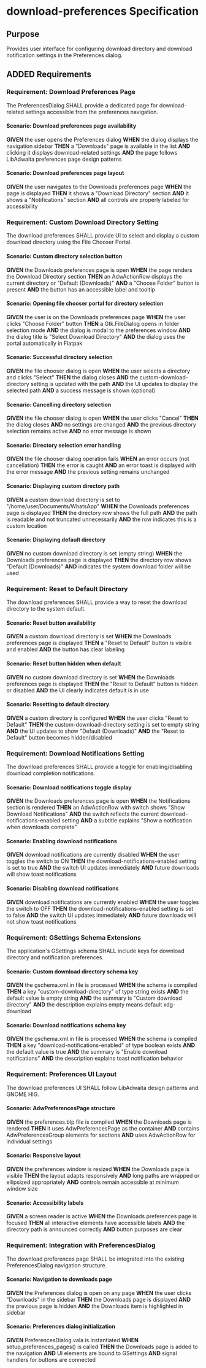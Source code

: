 # download-preferences Specification

## Purpose
Provides user interface for configuring download directory and download notification settings in the Preferences dialog.

## ADDED Requirements

### Requirement: Download Preferences Page
The PreferencesDialog SHALL provide a dedicated page for download-related settings accessible from the preferences navigation.

#### Scenario: Download preferences page availability
**GIVEN** the user opens the Preferences dialog
**WHEN** the dialog displays the navigation sidebar
**THEN** a "Downloads" page is available in the list
**AND** clicking it displays download-related settings
**AND** the page follows LibAdwaita preferences page design patterns

#### Scenario: Download preferences page layout
**GIVEN** the user navigates to the Downloads preferences page
**WHEN** the page is displayed
**THEN** it shows a "Download Directory" section
**AND** it shows a "Notifications" section
**AND** all controls are properly labeled for accessibility

### Requirement: Custom Download Directory Setting
The download preferences SHALL provide UI to select and display a custom download directory using the File Chooser Portal.

#### Scenario: Custom directory selection button
**GIVEN** the Downloads preferences page is open
**WHEN** the page renders the Download Directory section
**THEN** an AdwActionRow displays the current directory or "Default (Downloads)"
**AND** a "Choose Folder" button is present
**AND** the button has an accessible label and tooltip

#### Scenario: Opening file chooser portal for directory selection
**GIVEN** the user is on the Downloads preferences page
**WHEN** the user clicks "Choose Folder" button
**THEN** a Gtk.FileDialog opens in folder selection mode
**AND** the dialog is modal to the preferences window
**AND** the dialog title is "Select Download Directory"
**AND** the dialog uses the portal automatically in Flatpak

#### Scenario: Successful directory selection
**GIVEN** the file chooser dialog is open
**WHEN** the user selects a directory and clicks "Select"
**THEN** the dialog closes
**AND** the custom-download-directory setting is updated with the path
**AND** the UI updates to display the selected path
**AND** a success message is shown (optional)

#### Scenario: Cancelling directory selection
**GIVEN** the file chooser dialog is open
**WHEN** the user clicks "Cancel"
**THEN** the dialog closes
**AND** no settings are changed
**AND** the previous directory selection remains active
**AND** no error message is shown

#### Scenario: Directory selection error handling
**GIVEN** the file chooser dialog operation fails
**WHEN** an error occurs (not cancellation)
**THEN** the error is caught
**AND** an error toast is displayed with the error message
**AND** the previous setting remains unchanged

#### Scenario: Displaying custom directory path
**GIVEN** a custom download directory is set to "/home/user/Documents/WhatsApp"
**WHEN** the Downloads preferences page is displayed
**THEN** the directory row shows the full path
**AND** the path is readable and not truncated unnecessarily
**AND** the row indicates this is a custom location

#### Scenario: Displaying default directory
**GIVEN** no custom download directory is set (empty string)
**WHEN** the Downloads preferences page is displayed
**THEN** the directory row shows "Default (Downloads)"
**AND** indicates the system download folder will be used

### Requirement: Reset to Default Directory
The download preferences SHALL provide a way to reset the download directory to the system default.

#### Scenario: Reset button availability
**GIVEN** a custom download directory is set
**WHEN** the Downloads preferences page is displayed
**THEN** a "Reset to Default" button is visible and enabled
**AND** the button has clear labeling

#### Scenario: Reset button hidden when default
**GIVEN** no custom download directory is set
**WHEN** the Downloads preferences page is displayed
**THEN** the "Reset to Default" button is hidden or disabled
**AND** the UI clearly indicates default is in use

#### Scenario: Resetting to default directory
**GIVEN** a custom directory is configured
**WHEN** the user clicks "Reset to Default"
**THEN** the custom-download-directory setting is set to empty string
**AND** the UI updates to show "Default (Downloads)"
**AND** the "Reset to Default" button becomes hidden/disabled

### Requirement: Download Notifications Setting
The download preferences SHALL provide a toggle for enabling/disabling download completion notifications.

#### Scenario: Download notifications toggle display
**GIVEN** the Downloads preferences page is open
**WHEN** the Notifications section is rendered
**THEN** an AdwActionRow with switch shows "Show Download Notifications"
**AND** the switch reflects the current download-notifications-enabled setting
**AND** a subtitle explains "Show a notification when downloads complete"

#### Scenario: Enabling download notifications
**GIVEN** download notifications are currently disabled
**WHEN** the user toggles the switch to ON
**THEN** the download-notifications-enabled setting is set to true
**AND** the switch UI updates immediately
**AND** future downloads will show toast notifications

#### Scenario: Disabling download notifications
**GIVEN** download notifications are currently enabled
**WHEN** the user toggles the switch to OFF
**THEN** the download-notifications-enabled setting is set to false
**AND** the switch UI updates immediately
**AND** future downloads will not show toast notifications

### Requirement: GSettings Schema Extensions
The application's GSettings schema SHALL include keys for download directory and notification preferences.

#### Scenario: Custom download directory schema key
**GIVEN** the gschema.xml.in file is processed
**WHEN** the schema is compiled
**THEN** a key "custom-download-directory" of type string exists
**AND** the default value is empty string
**AND** the summary is "Custom download directory"
**AND** the description explains empty means default xdg-download

#### Scenario: Download notifications schema key
**GIVEN** the gschema.xml.in file is processed
**WHEN** the schema is compiled
**THEN** a key "download-notifications-enabled" of type boolean exists
**AND** the default value is true
**AND** the summary is "Enable download notifications"
**AND** the description explains toast notification behavior

### Requirement: Preferences UI Layout
The download preferences UI SHALL follow LibAdwaita design patterns and GNOME HIG.

#### Scenario: AdwPreferencesPage structure
**GIVEN** the preferences.blp file is compiled
**WHEN** the Downloads page is rendered
**THEN** it uses AdwPreferencesPage as the container
**AND** contains AdwPreferencesGroup elements for sections
**AND** uses AdwActionRow for individual settings

#### Scenario: Responsive layout
**GIVEN** the preferences window is resized
**WHEN** the Downloads page is visible
**THEN** the layout adapts responsively
**AND** long paths are wrapped or ellipsized appropriately
**AND** controls remain accessible at minimum window size

#### Scenario: Accessibility labels
**GIVEN** a screen reader is active
**WHEN** the Downloads preferences page is focused
**THEN** all interactive elements have accessible labels
**AND** the directory path is announced correctly
**AND** button purposes are clear

### Requirement: Integration with PreferencesDialog
The download preferences page SHALL be integrated into the existing PreferencesDialog navigation structure.

#### Scenario: Navigation to downloads page
**GIVEN** the Preferences dialog is open on any page
**WHEN** the user clicks "Downloads" in the sidebar
**THEN** the Downloads page is displayed
**AND** the previous page is hidden
**AND** the Downloads item is highlighted in sidebar

#### Scenario: Preferences dialog initialization
**GIVEN** PreferencesDialog.vala is instantiated
**WHEN** setup_preferences_pages() is called
**THEN** the Downloads page is added to the navigation
**AND** UI elements are bound to GSettings
**AND** signal handlers for buttons are connected
